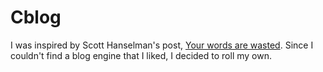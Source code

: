 Cblog
============

I was inspired by Scott Hanselman's post, [Your words are wasted](http://www.hanselman.com/blog/YourWordsAreWasted.aspx). Since I couldn't find a blog engine that I liked, I decided to roll my own.